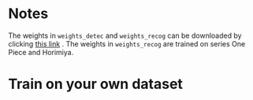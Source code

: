 # Notes

The weights in `weights_detec` and `weights_recog` can be downloaded by clicking [this link](https://drive.google.com/file/d/1MSzX_rw0AMj5Hq24r3WXHn8j00EIyxHU/view?usp=sharing) . The weights in `weights_recog` are trained on series One Piece and Horimiya.

# Train on your own dataset

